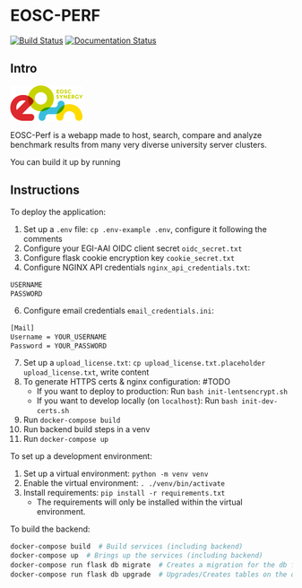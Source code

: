# EOSC-PERF

[![Build Status](https://jenkins.eosc-synergy.eu/buildStatus/icon?job=eosc-synergy-org%2Feosc-perf%2Fbackend)](https://jenkins.eosc-synergy.eu/job/eosc-synergy-org/job/eosc-perf/job/backend/)
[![Documentation Status](https://readthedocs.org/projects/perf/badge/?version=latest)](https://perf.readthedocs.io/en/latest/?badge=latest)

## Intro

![](docs/source/eosc%20synergy%20logo.png)

EOSC-Perf is a webapp made to host, search, compare and analyze benchmark results from many very diverse university
server clusters.

You can build it up by running

## Instructions

To deploy the application:

1. Set up a `.env` file: `cp .env-example .env`, configure it following the comments
1. Configure your EGI-AAI OIDC client secret `oidc_secret.txt`
1. Configure flask cookie encryption key `cookie_secret.txt`
1. Configure NGINX API credentials `nginx_api_credentials.txt`:

```
USERNAME
PASSWORD
```

6. Configure email credentials `email_credentials.ini`:

```
[Mail]
Username = YOUR_USERNAME
Password = YOUR_PASSWORD
```

7. Set up a `upload_license.txt`: `cp upload_license.txt.placeholder upload_license.txt`, write content
8. To generate HTTPS certs & nginx configuration: #TODO
    * If you want to deploy to production: Run `bash init-lentsencrypt.sh`
    * If you want to develop locally (on `localhost`): Run `bash init-dev-certs.sh`
9. Run `docker-compose build`
10. Run backend build steps in a venv   
10. Run `docker-compose up`

To set up a development environment:

1. Set up a virtual environment: `python -m venv venv`
1. Enable the virtual environment: `. ./venv/bin/activate`
1. Install requirements: `pip install -r requirements.txt`
    * The requirements will only be installed within the virtual environment.

To build the backend:

```bash
docker-compose build  # Build services (including backend)
docker-compose up  # Brings up the services (including backend)
docker-compose run flask db migrate  # Creates a migration for the db from code
docker-compose run flask db upgrade  # Upgrades/Creates tables on the db (using port)
```
